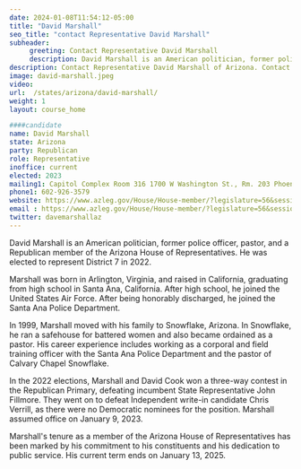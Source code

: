 ```yaml
---
date: 2024-01-08T11:54:12-05:00
title: "David Marshall"
seo_title: "contact Representative David Marshall"
subheader:
     greeting: Contact Representative David Marshall
     description: David Marshall is an American politician, former police officer, pastor, and a Republican member of the Arizona House of Representative. He was elected to represent District 7 in 2022.
description: Contact Representative David Marshall of Arizona. Contact information for David Marshall includes email address, phone number, and mailing address.
image: david-marshall.jpeg
video:
url:  /states/arizona/david-marshall/
weight: 1
layout: course_home

####candidate
name: David Marshall
state: Arizona
party: Republican
role: Representative
inoffice: current
elected: 2023
mailing1: Capitol Complex Room 316 1700 W Washington St., Rm. 203 Phoenix, AZ 85007-2890
phone1: 602-926-3579
website: https://www.azleg.gov/House/House-member/?legislature=56&session=128&legislator=2179/
email : https://www.azleg.gov/House/House-member/?legislature=56&session=128&legislator=2179/
twitter: davemarshallaz
---
```


David Marshall is an American politician, former police officer, pastor, and a Republican member of the Arizona House of Representatives. He was elected to represent District 7 in 2022.

Marshall was born in Arlington, Virginia, and raised in California, graduating from high school in Santa Ana, California. After high school, he joined the United States Air Force. After being honorably discharged, he joined the Santa Ana Police Department.

In 1999, Marshall moved with his family to Snowflake, Arizona. In Snowflake, he ran a safehouse for battered women and also became ordained as a pastor. His career experience includes working as a corporal and field training officer with the Santa Ana Police Department and the pastor of Calvary Chapel Snowflake.

In the 2022 elections, Marshall and David Cook won a three-way contest in the Republican Primary, defeating incumbent State Representative John Fillmore. They went on to defeat Independent write-in candidate Chris Verrill, as there were no Democratic nominees for the position. Marshall assumed office on January 9, 2023.

Marshall's tenure as a member of the Arizona House of Representatives has been marked by his commitment to his constituents and his dedication to public service. His current term ends on January 13, 2025.

